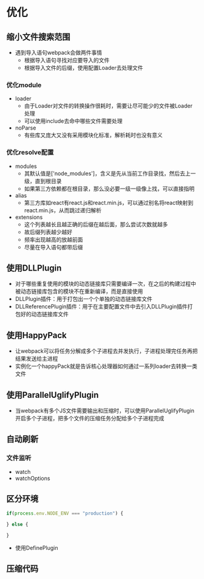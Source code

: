 # 优化
## 缩小文件搜索范围
- 遇到导入语句webpack会做两件事情
  - 根据导入语句寻找对应要导入的文件
  - 根据导入文件的后缀，使用配置Loader去处理文件
  
### 优化module
- loader
  - 由于Loader对文件的转换操作很耗时，需要让尽可能少的文件被Loader处理
  - 可以使用include去命中哪些文件需要处理
- noParse
  - 有些库又庞大又没有采用模块化标准，解析耗时也没有意义

### 优化resolve配置
- modules
  - 其默认值是['node_modules']，含义是先从当前工作目录找，然后去上一级，直到根目录
  - 如果第三方依赖都在根目录，那么没必要一级一级像上找，可以直接指明
- alias
  - 第三方库如react有react.js和react.min.js，可以通过别名将react映射到react.min.js，从而跳过递归解析
- extensions
  - 这个列表越长且越正确的后缀在越后面，那么尝试次数就越多
  - 故后缀列表越少越好
  - 频率出现越高的放越前面
  - 尽量在导入语句都带后缀

## 使用DLLPlugin
- 对于哪些重复使用的模块的动态链接库只需要编译一次，在之后的构建过程中被动态链接库包含的模块不在重新编译，而是直接使用
- DLLPlugin插件：用于打包出一个个单独的动态链接库文件
- DLLReferencePlugin插件：用于在主要配置文件中去引入DLLPlugin插件打包好的动态链接库文件

## 使用HappyPack
- 让webpack可以将任务分解成多个子进程去并发执行，子进程处理完任务再把结果发送给主进程
- 实例化一个happyPack就是告诉核心处理器如何通过一系列loader去转换一类文件

## 使用ParallelUglifyPlugin
- 当webpack有多个JS文件需要输出和压缩时，可以使用ParallelUglifyPlugin开启多个子进程，把多个文件的压缩任务分配给多个子进程完成

## 自动刷新
### 文件监听
- watch
- watchOptions

## 区分环境
```js
if(process.env.NODE_ENV === "production") {
  
} else {

}
```
- 使用DefinePlugin

## 压缩代码